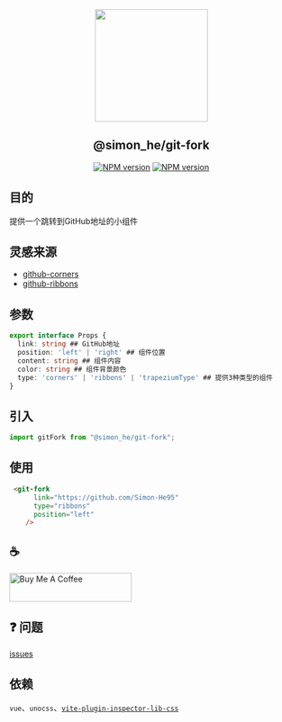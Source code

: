 <div align="center"><a href="https://git-fork.vercel.app/" >
<img width=200 src="https://octodex.github.com/images/daftpunktocat-thomas.gif"/>
</a>
</div>

<div  align="center">
<h2>@simon_he/git-fork</h2>
<a href="https://www.npmjs.com/package/git-fork"><img src="https://img.shields.io/npm/dm/git-fork?style=social" alt="NPM version"></a>
<a href="https://github.com/Simon-He95/git-fork"><img src="https://img.shields.io/github/stars/Simon-He95/git-fork?style=social" alt="NPM version"></a>
</div>

## 目的
提供一个跳转到GitHub地址的小组件

## 灵感来源
- [github-corners](https://tholman.com/github-corners/)
- [github-ribbons](https://github.com/superhugo/github-ribbons)

## 参数
```typescript
export interface Props {
  link: string ## GitHub地址
  position: 'left' | 'right' ## 组件位置
  content: string ## 组件内容
  color: string ## 组件背景颜色
  type: 'corners' | 'ribbons' | 'trapeziumType' ## 提供3种类型的组件
}
```

## 引入
```js
import gitFork from "@simon_he/git-fork";

```

## 使用
```html
 <git-fork
      link="https://github.com/Simon-He95"
      type="ribbons"
      position="left"
    />
```

## :coffee: 
<a href="https://github.com/Simon-He95/sponsor" target="_blank"><img src="https://cdn.buymeacoffee.com/buttons/default-orange.png" alt="Buy Me A Coffee" style="height: 51px !important;width: 217px !important;" ></a>


## :question: 问题
[issues](https://github.com/Simon-He95/git-fork/issues)

## 依赖
`vue`、`unocss`、[`vite-plugin-inspector-lib-css`](https://github.com/Simon-He95/vite-plugin-Inspector-lib-css)

